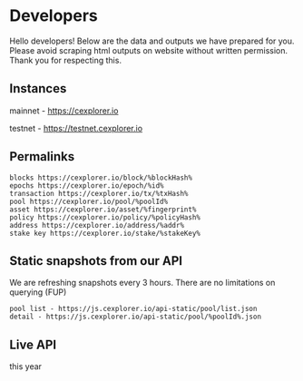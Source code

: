 # Developers
 

Hello developers! Below are the data and outputs we have prepared for you. Please avoid scraping html outputs on website without written permission. Thank you for respecting this. 

## Instances
mainnet - https://cexplorer.io

testnet - https://testnet.cexplorer.io

## Permalinks

    blocks https://cexplorer.io/block/%blockHash%
    epochs https://cexplorer.io/epoch/%id%
    transaction https://cexplorer.io/tx/%txHash%
    pool https://cexplorer.io/pool/%poolId%
    asset https://cexplorer.io/asset/%fingerprint%
    policy https://cexplorer.io/policy/%policyHash%
    address https://cexplorer.io/address/%addr%
    stake key https://cexplorer.io/stake/%stakeKey%

## Static snapshots from our API

We are refreshing snapshots every 3 hours. There are no limitations on querying (FUP)

    pool list - https://js.cexplorer.io/api-static/pool/list.json
    detail - https://js.cexplorer.io/api-static/pool/%poolId%.json
    
    
## Live API

this year
